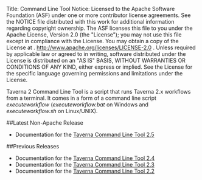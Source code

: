 Title:     Command Line Tool
Notice:    Licensed to the Apache Software Foundation (ASF) under one
           or more contributor license agreements.  See the NOTICE file
           distributed with this work for additional information
           regarding copyright ownership.  The ASF licenses this file
           to you under the Apache License, Version 2.0 (the
           "License"); you may not use this file except in compliance
           with the License.  You may obtain a copy of the License at
           .
             http://www.apache.org/licenses/LICENSE-2.0
           .
           Unless required by applicable law or agreed to in writing,
           software distributed under the License is distributed on an
           "AS IS" BASIS, WITHOUT WARRANTIES OR CONDITIONS OF ANY
           KIND, either express or implied.  See the License for the
           specific language governing permissions and limitations
           under the License.

Taverna 2 Command Line Tool is a script that runs Taverna 2.x workflows from a terminal. 
It comes in a form of a command line script *executeworkflow* (*executeworkflow.bat* on 
   Windows and *executeworkflow.sh* on Linux/UNIX).

##Latest Non-Apache Release

 - Documentation for the [Taverna Command Line Tool 2.5](http://dev.mygrid.org.uk/wiki/display/taverna/Command+Line+Tool)

##Previous Releases

 - Documentation for the [Taverna Command Line Tool 2.4](http://dev.mygrid.org.uk/wiki/display/taverna24/Command+Line+Tool)
 - Documentation for the [Taverna Command Line Tool 2.3](http://dev.mygrid.org.uk/wiki/display/taverna23/Command+Line+Tool)
 - Documentation for the [Taverna Command Line Tool 2.2](http://dev.mygrid.org.uk/wiki/display/taverna22/Command+Line+Tool)
